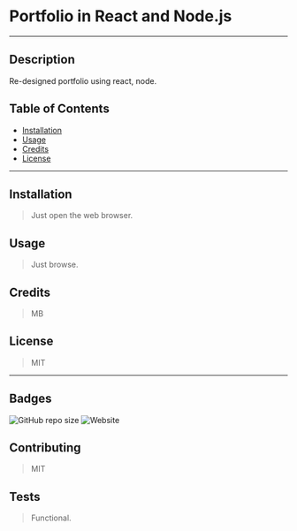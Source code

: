 

  # Portfolio in React and Node.js

  ---

  ## Description
  Re-designed portfolio using react, node.

  ## Table of Contents
  * [Installation](#installation)
  * [Usage](#usage)
  * [Credits](#credits)
  * [License](#license)   

  ---

  ## Installation
  >Just open the web browser.


  ## Usage
  >Just browse.


  ## Credits
  >MB

  ## License
  >MIT

  ---

  ## Badges
   ![GitHub repo size](https://img.shields.io/github/repo-size/borucltd/reactfolio?style=undefined)  ![Website](https://img.shields.io/website?down_color=red&down_message=offline&up_color=green&up_message=online&url=https%3A%2F%2Fmariusz.lnxsa.com) 

  ## Contributing
  >MIT

  ## Tests
  >Functional.


